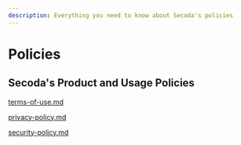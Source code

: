 ```yaml
---
description: Everything you need to know about Secoda's policies
---
```


# Policies

## Secoda's Product and Usage Policies

[terms-of-use.md](terms-of-use.md "mention")

[privacy-policy.md](privacy-policy.md "mention")

[security-policy.md](security-policy.md "mention")
